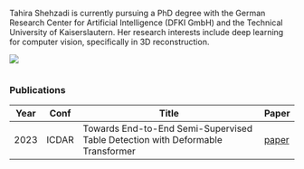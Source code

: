 Tahira Shehzadi is currently pursuing a PhD degree with the German Research Center for Artificial Intelligence (DFKI GmbH) and the Technical University of Kaiserslautern. Her research interests include deep learning for computer vision, specifically in 3D reconstruction.
<p align="left"><img src=https://komarev.com/ghpvc/?username=tahirashehzadi&color=dc143c></p>


![]()
###  Publications
Year | Conf | Title | Paper 
--- | --- | --- | --- 
2023 | ICDAR | Towards End-to-End Semi-Supervised Table Detection with Deformable Transformer | [paper](https://arxiv.org/abs/2305.02769) 
